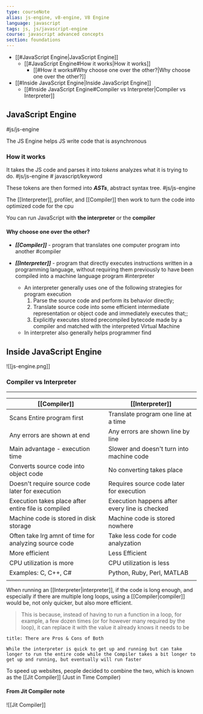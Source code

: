 ```yaml
---
type: courseNote
alias: js-engine, v8-engine, V8 Engine
language: javascript
tags: js, js/javascript-engine
course: javascript advanced concepts
section: foundations
---
```


- [[#JavaScript Engine|JavaScript Engine]]
	- [[#JavaScript Engine#How it works|How it works]]
		- [[#How it works#Why choose one over the other?|Why choose one over the other?]]
- [[#Inside JavaScript Engine|Inside JavaScript Engine]]
	- [[#Inside JavaScript Engine#Compiler vs Interpreter|Compiler vs Interpreter]]



## JavaScript Engine
#js/js-engine 

The JS Engine helps JS write code that is asynchronous

### How it works

It takes the JS code and parses it into *tokens* analyzes what it is trying to do. #js/js-engine  # javascript/keyword

These tokens are then formed into ***ASTs***,  abstract syntax tree. #js/js-engine 

The [[Interpreter]], profiler, and [[Compiler]] then work to turn the code into optimized code for the cpu




You can run JavaScript with **the interpreter** or the **compiler**


#### Why choose one over the other?

- ***[[Compiler]]*** - program that translates one computer program into another #compiler


- ***[[Interpreter]]*** - program that directly executes instructions written in a programming language, without requiring them previously to have been compiled into a machine language program #interpreter
	- An interpreter generally uses one of the following strategies for program execution
		1. Parse the source code and perform its behavior directly;
		2. Translate source code into some efficient intermediate representation or object code and immediately executes that;;
		3. Explicitly executes stored precompiled bytecode made by a compiler and matched with the interpreted Virtual Machine
	- In interpreter also generally helps programmer find


## Inside JavaScript Engine

![[js-engine.png]]


### Compiler vs Interpreter 
****
| **[[Compiler]]**                                              | **[[Interpreter]]**                                   |
| ----------------------------------------------------- | --------------------------------------------- |
| Scans Entire program first                            | Translate program one line at a time          |
| Any errors are shown at end                           | Any errors are shown line by line             |
| Main advantage - execution time                       | Slower and doesn't turn into machine code     |
| Converts source code into object code                 | No converting takes place                     |
| Doesn't require source code later for execution       | Requires source code later for execution      |
| Execution takes place after entire file is compiled   | Execution happens after every line is checked |
| Machine code is stored in disk storage                | Machine code is stored nowhere                |
| Often take lrg amnt of time for analyzing source code | Take less code for code analyzation           |
| More efficient                                        | Less Efficient                                |
| CPU utilization is more                               | CPU utilization is less                       |
| Examples: C, C++, C#                                  | Python, Ruby, Perl, MATLAB                    |
|                                                       |                                               |



When running an [[Interpreter|interpreter]], if the code is long enough, and especially if there are multiple long loops, using a [[Compiler|compiler]] would be, not only quicker, but also more efficient. 
> This is because, instead of having to run a function in a loop, for example, a few dozen times (or for however many required by the loop), it can replace it with the value it already knows it needs to be


```ad-summary
title: There are Pros & Cons of Both

While the interpreter is quick to get up and running but can take longer to run the entire code while the Compiler takes a bit longer to get up and running, but eventually will run faster

```


To speed up websites, people decided to combine the two, which is known as the [[Jit Compiler]] (Just in Time Compiler)


#### From Jit Compiler note

![[Jit Compiler]]
